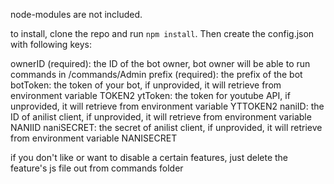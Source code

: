 node-modules are not included.

to install, clone the repo and run `npm install`. Then create the config.json with following keys:

ownerID (required): the ID of the bot owner, bot owner will be able to run commands in /commands/Admin
prefix (required): the prefix of the bot
botToken: the token of your bot, if unprovided, it will retrieve from environment variable TOKEN2
ytToken: the token for youtube API, if unprovided, it will retrieve from environment variable YTTOKEN2
naniID: the ID of anilist client, if unprovided, it will retrieve from environment variable NANIID
naniSECRET: the secret of anilist client, if unprovided, it will retrieve from environment variable NANISECRET

if you don't like or want to disable a certain features, just delete the feature's js file out from commands folder